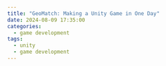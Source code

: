 ```yaml
---
title: "GeoMatch: Making a Unity Game in One Day"
date: 2024-08-09 17:35:00
categories:
  - game development
tags:
  - unity
  - game development
---
```

